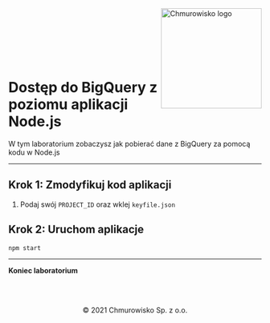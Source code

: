 <img src="../../../../img/logo.png" alt="Chmurowisko logo" width="200"  align="right">
<br><br>
<br><br>
<br><br>

# Dostęp do BigQuery z poziomu aplikacji Node.js

W tym laboratorium zobaczysz jak pobierać dane z BigQuery za pomocą kodu w Node.js

---

## Krok 1: Zmodyfikuj kod aplikacji

1. Podaj swój `PROJECT_ID` oraz wklej `keyfile.json`

## Krok 2: Uruchom aplikacje

```bash
npm start
```

---

**Koniec laboratorium**

<br><br>

<center><p>&copy; 2021 Chmurowisko Sp. z o.o.<p></center>
